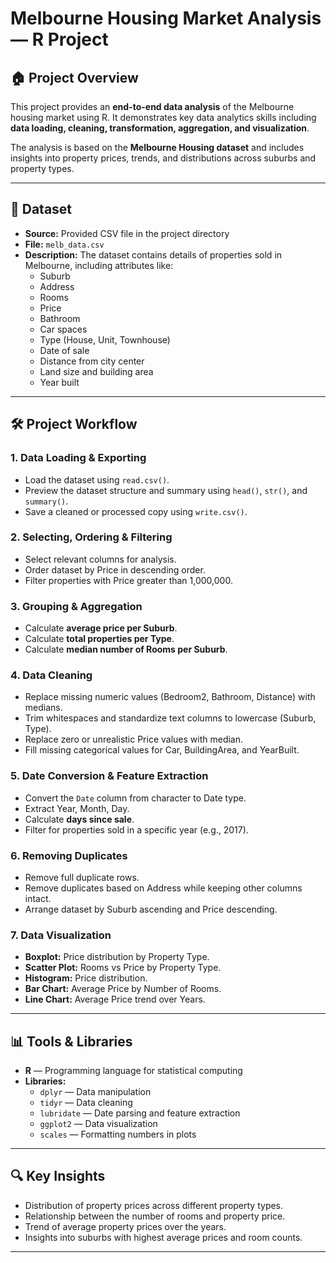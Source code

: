 # Melbourne Housing Market Analysis — R Project

## 🏠 Project Overview
This project provides an **end-to-end data analysis** of the Melbourne housing market using R. It demonstrates key data analytics skills including **data loading, cleaning, transformation, aggregation, and visualization**.  

The analysis is based on the **Melbourne Housing dataset** and includes insights into property prices, trends, and distributions across suburbs and property types.

---

## 📂 Dataset
- **Source:** Provided CSV file in the project directory
- **File:** `melb_data.csv`
- **Description:** The dataset contains details of properties sold in Melbourne, including attributes like:
  - Suburb
  - Address
  - Rooms
  - Price
  - Bathroom
  - Car spaces
  - Type (House, Unit, Townhouse)
  - Date of sale
  - Distance from city center
  - Land size and building area
  - Year built

---

## 🛠 Project Workflow

### 1. Data Loading & Exporting
- Load the dataset using `read.csv()`.
- Preview the dataset structure and summary using `head()`, `str()`, and `summary()`.
- Save a cleaned or processed copy using `write.csv()`.

### 2. Selecting, Ordering & Filtering
- Select relevant columns for analysis.
- Order dataset by Price in descending order.
- Filter properties with Price greater than 1,000,000.

### 3. Grouping & Aggregation
- Calculate **average price per Suburb**.
- Calculate **total properties per Type**.
- Calculate **median number of Rooms per Suburb**.

### 4. Data Cleaning
- Replace missing numeric values (Bedroom2, Bathroom, Distance) with medians.
- Trim whitespaces and standardize text columns to lowercase (Suburb, Type).
- Replace zero or unrealistic Price values with median.
- Fill missing categorical values for Car, BuildingArea, and YearBuilt.

### 5. Date Conversion & Feature Extraction
- Convert the `Date` column from character to Date type.
- Extract Year, Month, Day.
- Calculate **days since sale**.
- Filter for properties sold in a specific year (e.g., 2017).

### 6. Removing Duplicates
- Remove full duplicate rows.
- Remove duplicates based on Address while keeping other columns intact.
- Arrange dataset by Suburb ascending and Price descending.

### 7. Data Visualization
- **Boxplot:** Price distribution by Property Type.
- **Scatter Plot:** Rooms vs Price by Property Type.
- **Histogram:** Price distribution.
- **Bar Chart:** Average Price by Number of Rooms.
- **Line Chart:** Average Price trend over Years.

---

## 📊 Tools & Libraries
- **R** — Programming language for statistical computing
- **Libraries:**
  - `dplyr` — Data manipulation
  - `tidyr` — Data cleaning
  - `lubridate` — Date parsing and feature extraction
  - `ggplot2` — Data visualization
  - `scales` — Formatting numbers in plots

---

## 🔍 Key Insights
- Distribution of property prices across different property types.
- Relationship between the number of rooms and property price.
- Trend of average property prices over the years.
- Insights into suburbs with highest average prices and room counts.

---
